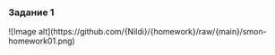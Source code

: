 <h3> Задание 1 </h3>
![Image alt](https://github.com/{Nildi}/{homework}/raw/{main}/smon-homework01.png)

